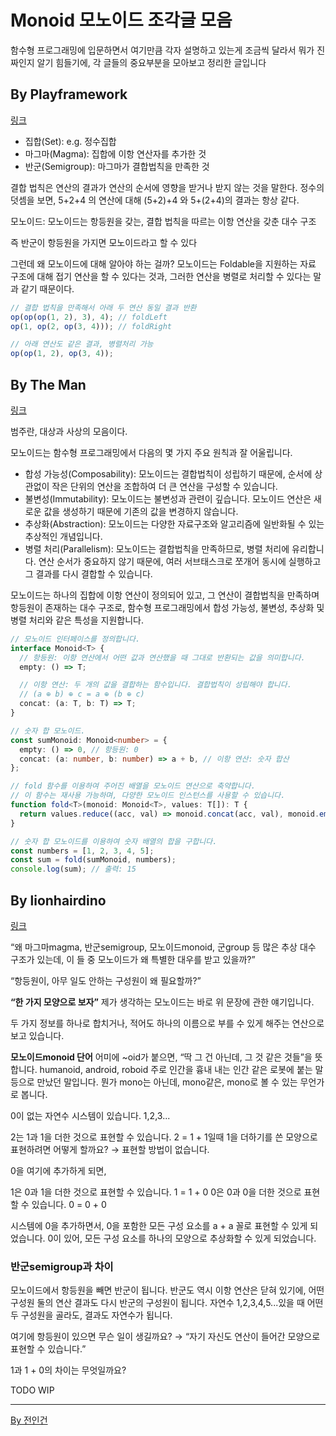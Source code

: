 # Monoid 모노이드 조각글 모음

함수형 프로그래밍에 입문하면서 여기만큼 각자 설명하고 있는게 조금씩 달라서
뭐가 진짜인지 알기 힘들기에, 각 글들의 중요부분을 모아보고 정리한 글입니다

## By Playframework

[링크](https://kpug.github.io/fp-gitbook/Chapter3.html)

- 집합(Set): e.g. 정수집합
- 마그마(Magma): 집합에 이항 연산자를 추가한 것
- 반군(Semigroup): 마그마가 결합법칙을 만족한 것

결합 법칙은 연산의 결과가 연산의 순서에 영향을 받거나 받지 않는 것을 말한다.
정수의 덧셈을 보면, 5+2+4 의 연산에 대해 (5+2)+4 와 5+(2+4)의 결과는 항상 같다.

모노이드: 모노이드는 항등원을 갖는, 결합 법칙을 따르는 이항 연산을 갖춘 대수 구조

즉 반군이 항등원을 가지면 모노이드라고 할 수 있다

그런데 왜 모노이드에 대해 알아야 하는 걸까? 모노이드는 Foldable을 지원하는 자료 구조에 대해 접기 연산을 할 수 있다는 것과, 그러한 연산을 병렬로 처리할 수 있다는 말과 같기 때문이다.

```js
// 결합 법칙을 만족해서 아래 두 연산 동일 결과 반환
op(op(op(1, 2), 3), 4); // foldLeft
op(1, op(2, op(3, 4))); // foldRight

// 아래 연산도 같은 결과, 병렬처리 가능
op(op(1, 2), op(3, 4));
```

## By The Man

[링크](https://theworldaswillandidea.tistory.com/147)

범주란, 대상과 사상의 모음이다.

모노이드는 함수형 프로그래밍에서 다음의 몇 가지 주요 원칙과 잘 어울립니다.

- 합성 가능성(Composability): 모노이드는 결합법칙이 성립하기 때문에, 순서에 상관없이 작은 단위의 연산을 조합하여 더 큰 연산을 구성할 수 있습니다.
- 불변성(Immutability): 모노이드는 불변성과 관련이 깊습니다. 모노이드 연산은 새로운 값을 생성하기 때문에 기존의 값을 변경하지 않습니다.
- 추상화(Abstraction): 모노이드는 다양한 자료구조와 알고리즘에 일반화될 수 있는 추상적인 개념입니다.
- 병렬 처리(Parallelism): 모노이드는 결합법칙을 만족하므로, 병렬 처리에 유리합니다. 연산 순서가 중요하지 않기 때문에, 여러 서브태스크로 쪼개어 동시에 실행하고 그 결과를 다시 결합할 수 있습니다.

모노이드는 하나의 집합에 이항 연산이 정의되어 있고, 그 연산이 결합법칙을 만족하며 항등원이 존재하는 대수 구조로, 함수형 프로그래밍에서 합성 가능성, 불변성, 추상화 및 병렬 처리와 같은 특성을 지원합니다.

```ts
// 모노이드 인터페이스를 정의합니다.
interface Monoid<T> {
  // 항등원: 이항 연산에서 어떤 값과 연산했을 때 그대로 반환되는 값을 의미합니다.
  empty: () => T;

  // 이항 연산: 두 개의 값을 결합하는 함수입니다. 결합법칙이 성립해야 합니다.
  // (a ⊕ b) ⊕ c = a ⊕ (b ⊕ c)
  concat: (a: T, b: T) => T;
}

// 숫자 합 모노이드.
const sumMonoid: Monoid<number> = {
  empty: () => 0, // 항등원: 0
  concat: (a: number, b: number) => a + b, // 이항 연산: 숫자 합산
};

// fold 함수를 이용하여 주어진 배열을 모노이드 연산으로 축약합니다.
// 이 함수는 재사용 가능하며, 다양한 모노이드 인스턴스를 사용할 수 있습니다.
function fold<T>(monoid: Monoid<T>, values: T[]): T {
  return values.reduce((acc, val) => monoid.concat(acc, val), monoid.empty());
}

// 숫자 합 모노이드를 이용하여 숫자 배열의 합을 구합니다.
const numbers = [1, 2, 3, 4, 5];
const sum = fold(sumMonoid, numbers);
console.log(sum); // 출력: 15
```

## By lionhairdino

[링크](https://lionhairdino.github.io/posts/2023-02-16-monoid.html)

“왜 마그마magma, 반군semigroup, 모노이드monoid, 군group 등 많은 추상 대수 구조가 있는데, 이 들 중 모노이드가 왜 특별한 대우를 받고 있을까?”

“항등원이, 아무 일도 안하는 구성원이 왜 필요할까?”

**“한 가지 모양으로 보자”**
제가 생각하는 모노이드는 바로 위 문장에 관한 얘기입니다.

두 가지 정보를 하나로 합치거나, 적어도 하나의 이름으로 부를 수 있게 해주는 연산으로 보고 있습니다.

**모노이드monoid 단어**
어미에 ~oid가 붙으면, “딱 그 건 아닌데, 그 것 같은 것들”을 뜻합니다. humanoid, android, roboid 주로 인간을 흉내 내는 인간 같은 로봇에 붙는 말등으로 만났던 말입니다. 뭔가 mono는 아닌데, mono같은, mono로 볼 수 있는 무언가로 봅니다.

0이 없는 자연수 시스템이 있습니다. 1,2,3...

2는 1과 1을 더한 것으로 표현할 수 있습니다. 2 = 1 + 1일때 1을 더하기를 쓴 모양으로 표현하려면 어떻게 할까요? → 표현할 방법이 없습니다.

0을 여기에 추가하게 되면,

1은 0과 1을 더한 것으로 표현할 수 있습니다. 1 = 1 + 0
0은 0과 0을 더한 것으로 표현할 수 있습니다. 0 = 0 + 0

시스템에 0을 추가하면서, 0을 포함한 모든 구성 요소를 a + a 꼴로 표현할 수 있게 되었습니다. 0이 있어, 모든 구성 요소를 하나의 모양으로 추상화할 수 있게 되었습니다.

### 반군semigroup과 차이

모노이드에서 항등원을 빼면 반군이 됩니다. 반군도 역시 이항 연산은 닫혀 있기에, 어떤 구성원 둘의 연산 결과도 다시 반군의 구성원이 됩니다. 자연수 1,2,3,4,5...있을 때 어떤 두 구성원을 골라도, 결과도 자연수가 됩니다.

여기에 항등원이 있으면 무슨 일이 생길까요? → “자기 자신도 연산이 들어간 모양으로 표현할 수 있습니다.”

1과 1 + 0의 차이는 무엇일까요?

TODO WIP

---

[By 전인건](https://dev.to/ingun37/monad-monoid-40if)
